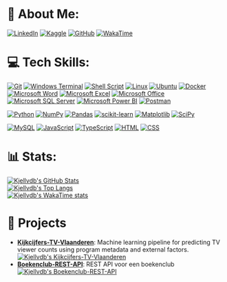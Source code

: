 # 💫 About Me:

[![LinkedIn](https://img.shields.io/badge/LinkedIn-%230077B5.svg?style=for-the-badge&logo=linkedin)](https://linkedin.com/in/kjellvandenbossche)
[![Kaggle](https://img.shields.io/badge/Kaggle-20BEFF?style=for-the-badge&logo=Kaggle&logoColor=white)](https://www.kaggle.com/kjellvandenbossche)
[![GitHub](https://img.shields.io/badge/GitHub-100000?style=for-the-badge&logo=github&logoColor=white)](https://github.com/Kjellvdb)
[![WakaTime](https://img.shields.io/badge/WakaTime-000000?style=for-the-badge&logo=WakaTime&logoColor=white)](https://wakatime.com/@Kjellvdb)

# 💻 Tech Skills:

[![Git](https://img.shields.io/badge/git-%23F05033.svg?style=for-the-badge&logo=git&logoColor=white)]()
[![Windows Terminal](https://img.shields.io/badge/windows%20terminal-4D4D4D?style=for-the-badge&logo=windows%20terminal)]()
[![Shell Script](https://img.shields.io/badge/Shell_Script-121011?style=for-the-badge&logo=gnu-bash&logoColor=white)]()
[![Linux](https://img.shields.io/badge/Linux-FCC624?style=for-the-badge&logo=linux&logoColor=black)]()
[![Ubuntu](https://img.shields.io/badge/Ubuntu-E95420?style=for-the-badge&logo=ubuntu&logoColor=white)]()
[![Docker](https://img.shields.io/badge/Docker-2CA5E0?style=for-the-badge&logo=docker&logoColor=white)]()
[![Microsoft Word](https://img.shields.io/badge/Microsoft_Word-2B579A?style=for-the-badge&logo=microsoft-word)]()
[![Microsoft Excel](https://img.shields.io/badge/Microsoft_Excel-217346?style=for-the-badge&logo=microsoft-excel)]()
[![Microsoft Office](https://img.shields.io/badge/Microsoft_Office-D83B01?style=for-the-badge&logo=microsoft-office)]()
[![Microsoft SQL Server](https://img.shields.io/badge/Microsoft%20SQL%20Server-CC2927?style=for-the-badge&logo=microsoft%20sql%20server)]()
[![Microsoft Power BI](https://img.shields.io/badge/PowerBI-F2C811?style=for-the-badge&logo=Power%20BI)]()
[![Postman](https://img.shields.io/badge/Postman-FF6C37?style=for-the-badge&logo=Postman&logoColor=white)]()

[![Python](https://img.shields.io/badge/python-3670A0?style=for-the-badge&logo=python&logoColor=ffdd54)]()
[![NumPy](https://img.shields.io/badge/numpy-%23013243.svg?style=for-the-badge&logo=numpy&logoColor=white)]()
[![Pandas](https://img.shields.io/badge/pandas-%23150458.svg?style=for-the-badge&logo=pandas&logoColor=white)]()
[![scikit-learn](https://img.shields.io/badge/scikit--learn-%23F7931E.svg?style=for-the-badge&logo=scikit-learn&logoColor=white)]()
[![Matplotlib](https://img.shields.io/badge/Matplotlib-%23ffffff.svg?style=for-the-badge&logo=Matplotlib)]()
[![SciPy](https://img.shields.io/badge/SciPy-654FF0?style=for-the-badge&logo=scipy&logoColor=white)]()

[![MySQL](https://img.shields.io/badge/mysql-4479A1.svg?style=for-the-badge&logo=mysql&logoColor=white)]()
[![JavaScript](https://img.shields.io/badge/JavaScript-323330?style=for-the-badge&logo=javascript&logoColor=F7DF1E)]()
[![TypeScript](https://img.shields.io/badge/TypeScript-007ACC?style=for-the-badge&logo=typescript&logoColor=white)]()
[![HTML](https://img.shields.io/badge/HTML5-E34F26?style=for-the-badge&logo=html5&logoColor=white)]()
[![CSS](https://img.shields.io/badge/CSS3-1572B6?style=for-the-badge&logo=css3)]()

# 📊 Stats:

[![Kjellvdb's GitHub Stats](https://github-readme-stats.vercel.app/api?username=Kjellvdb&theme=one_dark_pro&rank_icon=github)](https://github.com/Kjellvdb)  
[![Kjellvdb's Top Langs](https://github-readme-stats.vercel.app/api/top-langs/?username=Kjellvdb&theme=one_dark_pro&layout=pie)](https://github.com/Kjellvdb)  
[![Kjellvdb's WakaTime stats](https://github-readme-stats.vercel.app/api/wakatime?username=Kjellvdb&theme=one_dark_pro)](https://wakatime.com/@Kjellvdb)

# 🚀 Projects

- **[Kijkcijfers-TV-Vlaanderen](https://github.com/Kjellvdb/Kijkcijfers-TV-Vlaanderen)**: Machine learning pipeline for predicting TV viewer counts using program metadata and external factors.
  [![Kjellvdb's Kijkcijfers-TV-Vlaanderen](https://github-readme-stats.vercel.app/api/pin/?username=Kjellvdb&repo=Kijkcijfers-TV-Vlaanderen&theme=one_dark_pro&show_owner=true)](https://github.com/Kjellvdb/Boekenclub-REST-API)
- **[Boekenclub-REST-API](https://github.com/Kjellvdb/Boekenclub-REST-API)**: REST API voor een boekenclub  
  [![Kjellvdb's Boekenclub-REST-API](https://github-readme-stats.vercel.app/api/pin/?username=Kjellvdb&repo=Boekenclub-REST-API&theme=one_dark_pro&show_owner=true)](https://github.com/Kjellvdb/Boekenclub-REST-API)
